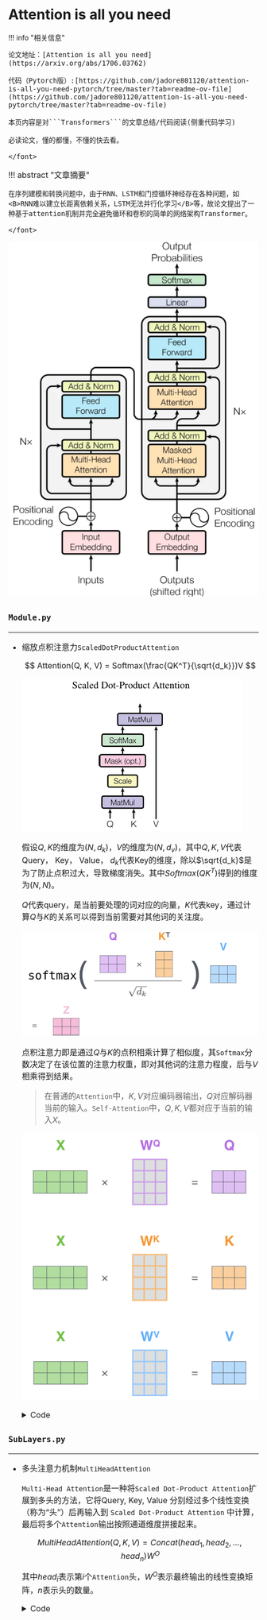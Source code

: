 # Attention is all you need

!!! info "相关信息"
    <font size = 3.5>
    
    论文地址：[Attention is all you need](https://arxiv.org/abs/1706.03762)

    代码（Pytorch版）:[https://github.com/jadore801120/attention-is-all-you-need-pytorch/tree/master?tab=readme-ov-file](https://github.com/jadore801120/attention-is-all-you-need-pytorch/tree/master?tab=readme-ov-file)

    本页内容是对```Transformers```的文章总结/代码阅读(侧重代码学习)

    必读论文，懂的都懂，不懂的快去看。

    </font>

!!! abstract "文章摘要"
    <font size = 3.5>

    在序列建模和转换问题中，由于RNN、LSTM和门控循环神经存在各种问题，如<B>RNN难以建立长距离依赖关系，LSTM无法并行化学习</B>等，故论文提出了一种基于attention机制并完全避免循环和卷积的简单的网络架构Transformer。

    </font>


![](./img/atten.png)

### ```Module.py```
---

- 缩放点积注意力```ScaledDotProductAttention```

    $$
    Attention(Q, K, V) = Softmax(\frac{QK^T}{\sqrt{d_k}})V
    $$

    ![](./img/atten1.png)
    
    假设$Q,K$的维度为$(N,d_k)$，$V$的维度为$(N,d_v)$，其中$Q,K,V$代表Query， Key， Value， $d_k$代表Key的维度，除以$\sqrt{d_k}$是为了防止点积过大，导致梯度消失。其中$Softmax(QK^T)$得到的维度为$(N,N)$。

    $Q$代表query，是当前要处理的词对应的向量，$K$代表key，通过计算$Q$与$K$的关系可以得到当前需要对其他词的关注度。

    ![](./img/atten2.png)

    点积注意力即是通过$Q$与$K$的点积相乘计算了相似度，其```Softmax```分数决定了在该位置的注意力权重，即对其他词的注意力程度，后与$V$相乘得到结果。

    > 在普通的```Attention```中，$K,V$对应编码器输出，$Q$对应解码器当前的输入。```Self-Attention```中，$Q,K,V$都对应于当前的输入$X$。

    ![](./img/atten3.png)


    <details> 
    <summary>Code</summary>

    ```python
    class ScaledDotProductAttention(nn.Module):
    ''' Scaled Dot-Product Attention '''

    def __init__(self, temperature, attn_dropout=0.1):
        super().__init__()
        self.temperature = temperature
        self.dropout = nn.Dropout(attn_dropout)

    def forward(self, q, k, v, mask=None):

        attn = torch.matmul(q / self.temperature, k.transpose(2, 3))

        if mask is not None:
            attn = attn.masked_fill(mask == 0, -1e9)

        attn = self.dropout(F.softmax(attn, dim=-1))
        output = torch.matmul(attn, v)

        return output, attn
    ```

    </details> 

### ```SubLayers.py```
---     

- 多头注意力机制```MultiHeadAttention```

    ```Multi-Head Attention```是一种将```Scaled Dot-Product Attention```扩展到多头的方法，它将Query, Key, Value 分别经过多个线性变换（称为“头”）后再输入到 ```Scaled Dot-Product Attention``` 中计算，最后将多个```Attention```输出按照通道维度拼接起来。
    
    $$
    MultiHeadAttention(Q,K,V) = Concat(head_1, head_2,...,head_n)W^O
    $$

    其中$head_i$表示第$i$个```Attention```头，$W^O$表示最终输出的线性变换矩阵，$n$表示头的数量。

    <details> 
    <summary>Code</summary>

    ```python
    class MultiHeadAttention(nn.Module):
    ''' Multi-Head Attention module '''

    def __init__(self, n_head, d_model, d_k, d_v, dropout=0.1):
        super().__init__()

        self.n_head = n_head
        self.d_k = d_k
        self.d_v = d_v

        self.w_qs = nn.Linear(d_model, n_head * d_k, bias=False)
        self.w_ks = nn.Linear(d_model, n_head * d_k, bias=False)
        self.w_vs = nn.Linear(d_model, n_head * d_v, bias=False)
        self.fc = nn.Linear(n_head * d_v, d_model, bias=False)

        self.attention = ScaledDotProductAttention(temperature=d_k ** 0.5)

        self.dropout = nn.Dropout(dropout)
        self.layer_norm = nn.LayerNorm(d_model, eps=1e-6)


    def forward(self, q, k, v, mask=None):

        d_k, d_v, n_head = self.d_k, self.d_v, self.n_head
        sz_b, len_q, len_k, len_v = q.size(0), q.size(1), k.size(1), v.size(1)

        residual = q

        # Pass through the pre-attention projection: b x lq x (n*dv)
        # Separate different heads: b x lq x n x dv
        q = self.w_qs(q).view(sz_b, len_q, n_head, d_k)
        k = self.w_ks(k).view(sz_b, len_k, n_head, d_k)
        v = self.w_vs(v).view(sz_b, len_v, n_head, d_v)

        # Transpose for attention dot product: b x n x lq x dv
        q, k, v = q.transpose(1, 2), k.transpose(1, 2), v.transpose(1, 2)

        if mask is not None:
            mask = mask.unsqueeze(1)   # For head axis broadcasting.

        q, attn = self.attention(q, k, v, mask=mask)

        # Transpose to move the head dimension back: b x lq x n x dv
        # Combine the last two dimensions to concatenate all the heads together: b x lq x (n*dv)
        q = q.transpose(1, 2).contiguous().view(sz_b, len_q, -1)
        q = self.dropout(self.fc(q))
        q += residual

        q = self.layer_norm(q)

        return q, attn
    ```

    </details> 